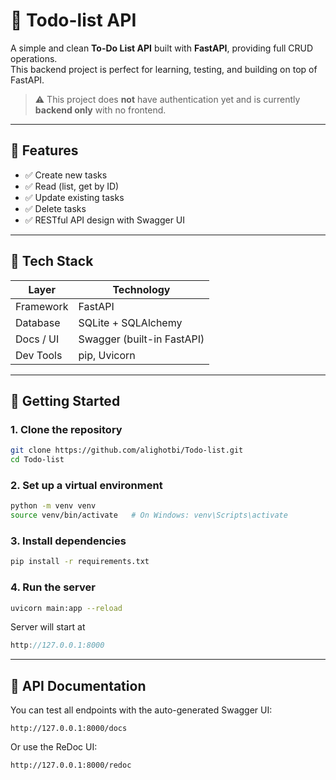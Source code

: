 # 📝 Todo-list API

A simple and clean **To-Do List API** built with **FastAPI**, providing full CRUD operations.  
This backend project is perfect for learning, testing, and building on top of FastAPI.

> ⚠️ This project does **not** have authentication yet and is currently **backend only** with no frontend.

---

## 📌 Features

- ✅ Create new tasks
- ✅ Read (list, get by ID)
- ✅ Update existing tasks
- ✅ Delete tasks
- ✅ RESTful API design with Swagger UI

---

## 🧱 Tech Stack

| Layer        | Technology             |
|--------------|------------------------|
| Framework    | FastAPI                |
| Database     | SQLite + SQLAlchemy    |
| Docs / UI    | Swagger (built-in FastAPI) |
| Dev Tools    | pip, Uvicorn           |

---

## 🚀 Getting Started

### 1. Clone the repository

```bash
git clone https://github.com/alighotbi/Todo-list.git
cd Todo-list
```

### 2. Set up a virtual environment
```bash
python -m venv venv
source venv/bin/activate   # On Windows: venv\Scripts\activate
```

### 3. Install dependencies
```bash
pip install -r requirements.txt
```

### 4. Run the server
```bash
uvicorn main:app --reload
```

Server will start at
```cpp
http://127.0.0.1:8000
```
---

## 📘 API Documentation
You can test all endpoints with the auto-generated Swagger UI:
```arduino
http://127.0.0.1:8000/docs
```

Or use the ReDoc UI:
```arduino
http://127.0.0.1:8000/redoc
```
